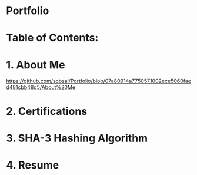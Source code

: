 # Portfolio
#
# Table of Contents:
# 1. About Me 
https://github.com/sobsal/Portfolio/blob/07a80914a7750571002ece5060faed481cbb48d5/About%20Me
# 2. Certifications
# 3. SHA-3 Hashing Algorithm
# 4. Resume
